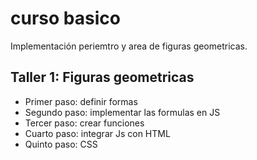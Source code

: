 # curso basico 

Implementación periemtro y area de figuras geometricas.


## Taller 1: Figuras geometricas

- Primer paso: definir formas
- Segundo paso: implementar las formulas en JS
- Tercer paso: crear funciones
- Cuarto paso: integrar Js con HTML
- Quinto paso: CSS
